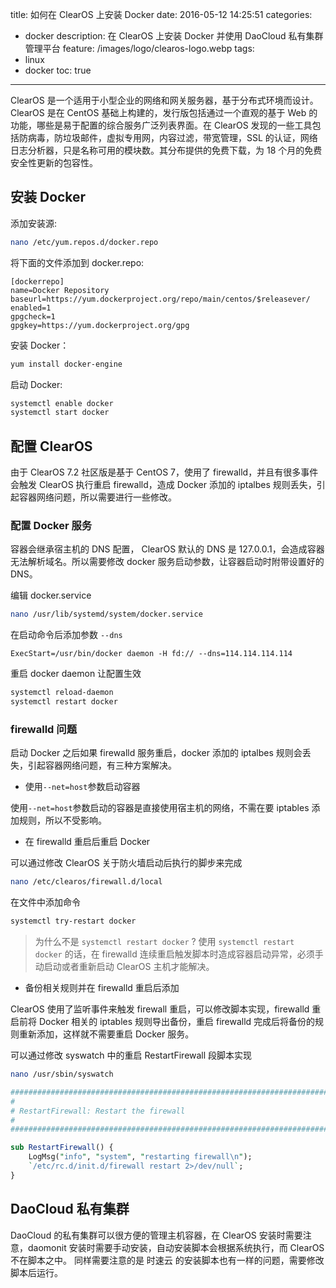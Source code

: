 title: 如何在 ClearOS 上安装 Docker
date: 2016-05-12 14:25:51
categories:
  - docker
description: 在 ClearOS 上安装 Docker 并使用 DaoCloud 私有集群管理平台
feature: /images/logo/clearos-logo.webp
tags:
  - linux
  - docker
toc: true
---
ClearOS 是一个适用于小型企业的网络和网关服务器，基于分布式环境而设计。ClearOS 是在 CentOS 基础上构建的，发行版包括通过一个直观的基于 Web 的功能，哪些是易于配置的综合服务广泛列表界面。在 ClearOS 发现的一些工具包括防病毒，防垃圾邮件，虚拟专用网，内容过滤，带宽管理，SSL 的认证，网络日志分析器，只是名称可用的模块数。其分布提供的免费下载，为 18 个月的免费安全性更新的包容性。

<!-- more -->

<h2 id="install_docker">安装 Docker</h2>

添加安装源:
```bash
nano /etc/yum.repos.d/docker.repo
```

将下面的文件添加到 docker.repo:
```text
[dockerrepo]
name=Docker Repository
baseurl=https://yum.dockerproject.org/repo/main/centos/$releasever/
enabled=1
gpgcheck=1
gpgkey=https://yum.dockerproject.org/gpg
```

安装 Docker：
```bash
yum install docker-engine
```

启动 Docker:
```bash
systemctl enable docker
systemctl start docker
```

<h2 id="config_clearos">配置 ClearOS</h2>


由于 ClearOS 7.2 社区版是基于 CentOS 7，使用了 firewalld，并且有很多事件会触发 ClearOS 执行重启 firewalld，造成 Docker 添加的 iptalbes 规则丢失，引起容器网络问题，所以需要进行一些修改。

<h3 id="config_docker_daemon">配置 Docker 服务</h3>

容器会继承宿主机的 DNS 配置， ClearOS 默认的 DNS 是 127.0.0.1，会造成容器无法解析域名。所以需要修改 docker 服务启动参数，让容器启动时附带设置好的 DNS。

编辑 docker.service
```bash
nano /usr/lib/systemd/system/docker.service
```

在启动命令后添加参数 `--dns`

```text
ExecStart=/usr/bin/docker daemon -H fd:// --dns=114.114.114.114
```

重启 docker daemon 让配置生效
```bash
systemctl reload-daemon
systemctl restart docker
```

<h3 id="config_firewalld">firewalld 问题</h3>

启动 Docker 之后如果 firewalld 服务重启，docker 添加的 iptalbes 规则会丢失，引起容器网络问题，有三种方案解决。

* 使用`--net=host`参数启动容器

使用`--net=host`参数启动的容器是直接使用宿主机的网络，不需在要 iptables 添加规则，所以不受影响。

* 在 firewalld 重启后重启 Docker

可以通过修改 ClearOS 关于防火墙启动后执行的脚步来完成

```bash
nano /etc/clearos/firewall.d/local
```

在文件中添加命令
```bash
systemctl try-restart docker
```

>为什么不是 `systemctl restart docker` ?
>使用 `systemctl restart docker` 的话，在 firewalld 连续重启触发脚本时造成容器启动异常，必须手动启动或者重新启动 ClearOS 主机才能解决。

* 备份相关规则并在 firewalld 重启后添加

ClearOS 使用了监听事件来触发 firewall 重启，可以修改脚本实现，firewalld 重启前将 Docker 相关的 iptables 规则导出备份，重启 firewalld 完成后将备份的规则重新添加，这样就不需要重启 Docker 服务。

可以通过修改 syswatch 中的重启 RestartFirewall 段脚本实现

```bash
nano /usr/sbin/syswatch
```

```perl
###############################################################################
#
# RestartFirewall: Restart the firewall
#
###############################################################################

sub RestartFirewall() {
    LogMsg("info", "system", "restarting firewall\n");
    `/etc/rc.d/init.d/firewall restart 2>/dev/null`; 
}
```

<h2 id="daocloud">DaoCloud 私有集群</h2>

DaoCloud 的私有集群可以很方便的管理主机容器，在 ClearOS 安装时需要注意，daomonit 安装时需要手动安装，自动安装脚本会根据系统执行，而 ClearOS 不在脚本之中。
同样需要注意的是 时速云 的安装脚本也有一样的问题，需要修改脚本后运行。
